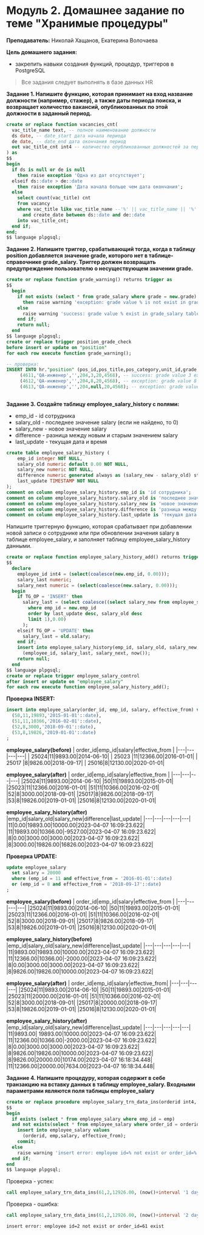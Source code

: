 # **Модуль 2. Домашнее задание по теме "Хранимые процедуры"**

**Преподаватель:** Николай Хащанов, Екатерина Волочаева

**Цель домашнего задания:**

-   закрепить навыки создания функций, процедур, триггеров в PostgreSQL

> Все задания следует выполнять в базе данных HR

**Задание 1. Напишите функцию, которая принимает на вход название должности (например, стажер), а также даты периода поиска, и возвращает количество вакансий, опубликованных по этой должности в заданный период.**

```sql
create or replace function vacancies_cnt(
  vac_title_name text, -- полное наименование должности
  ds date, -- date_start дата начала периода
  de date, -- date_end дата окончания период
  out vac_title_cnt int4 -- количество опубликованных должностей за период c ds по de
) as
$$
begin
  if ds is null or de is null
    then raise exception 'Одна из дат отсутствует';
  elseif ds::date > de::date
    then raise exception 'Дата начала больше чем дата окончания';
  else
    select count(vac_title) cnt
    from vacancy
    where vac_title like vac_title_name --'%' || vac_title_name || '%'
      and create_date between ds::date and de::date
    into vac_title_cnt;
  end if;
end;
$$ language plpgsql;
```


**Задание 2. Напишите триггер, срабатывающий тогда, когда в таблицу position добавляется значение grade, которого нет в таблице-справочнике grade_salary. Триггер должен возвращать предупреждение пользователю о несуществующем значении grade.**

```sql
create or replace function grade_warning() returns trigger as 
$$
  begin
    if not exists (select * from grade_salary where grade = new.grade)
	  then raise warning 'exception: grade value % is not exist in grade_salary table', new.grade;
	else
	  raise warning 'success: grade value % exist in grade_salary table', new.grade;
	end if;
	return null;
  end
$$ language plpgsql;
create or replace trigger position_grade_check
before insert or update on "position"
for each row execute function grade_warning();

-- проверка:
INSERT INTO hr."position" (pos_id,pos_title,pos_category,unit_id,grade,address_id,manager_pos_id) VALUES
	 (4611,'QA-инженер','',204,3,20,4568), -- success: grade value 3 exist in grade_salary table
	 (4612,'QA-инженер','',204,8,20,4568), -- exception: grade value 8 is not exist in grade_salary table
	 (4613,'QA-инженер','',204,null,20,4568); -- exception: grade value <NULL> is not exist in grade_salary table
	 
```

**Задание 3. Создайте таблицу employee_salary_history с полями:**

-   emp_id - id сотрудника
-   salary_old - последнее значение salary (если не найдено, то 0)
-   salary_new - новое значение salary
-   difference - разница между новым и старым значением salary
-   last_update - текущая дата и время

```sql
create table employee_salary_history (
	emp_id integer NOT NULL,
	salary_old numeric default 0.00 NOT NULL,
	salary_new numeric NOT NULL,
 	difference numeric generated always as (salary_new - salary_old) stored NOT NULL,
 	last_update	TIMESTAMP NOT NULL
);
comment on column employee_salary_history.emp_id is 'id сотрудника';
comment on column employee_salary_history.salary_old is 'последнее значение salary (если не найдено, то 0)';
comment on column employee_salary_history.salary_new is 'новое значение salary';
comment on column employee_salary_history.difference is 'разница между новым и старым значением salary';
comment on column employee_salary_history.last_update is 'текущая дата и время';
```

Напишите триггерную функцию, которая срабатывает при добавлении новой записи о сотруднике или при обновлении значения salary в таблице employee_salary, и заполняет таблицу employee_salary_history данными.

```sql
create or replace function employee_salary_history_add() returns trigger as 
$$
  declare
	employee_id int4 = (select(coalesce(new.emp_id, 0.00)));
    salary_last numeric;
    salary_next numeric = (select(coalesce(new.salary, 0.00)));
  begin
    if TG_OP = 'INSERT' then
	  salary_last = (select coalesce((select salary_new from employee_salary_history
	    where emp_id = new.emp_id
	    order by last_update desc, salary_old desc
	    limit 1),0.00)
      );
    elseif TG_OP = 'UPDATE' then
  	  salary_last = old.salary;
    end if;  
  	insert into employee_salary_history(emp_id, salary_old, salary_new, last_update) values
	  (employee_id, salary_last, salary_next, now());  	
    return null;
  end   
$$ language plpgsql;
create or replace trigger employee_salary_control
after insert or update on "employee_salary"
for each row execute function employee_salary_history_add();
```

**Проверка INSERT:**
```sql
insert into employee_salary(order_id, emp_id, salary, effective_from) values
  (50,11,19893,'2015-01-01'::date),
  (51,11,10366,'2016-02-01'::date),
  (52,8,3000,'2018-09-01'::date),
  (53,8,19826,'2019-01-01'::date)
;
```

**employee_salary(before)**
| order_id|emp_id|salary|effective_from |
|---|---|---|---|
| 25024|11|9893.00|2014-06-10|
| 25023	|11|12366.00|2016-01-01|
| 25017	|8|9826.00|2018-09-17|
| 25016|8|12130.00|2020-01-01|

**employee_salary(after)**
| order_id|emp_id|salary|effective_from |
|---|---|---|---|
|25024|11|9893.00|2014-06-10|
|50|11|19893.00|2015-01-01|
|25023|11|12366.00|2016-01-01|
|51|11|10366.00|2016-02-01|
|52|8|3000.00|2018-09-01|
|25017|8|9826.00|2018-09-17|
|53|8|19826.00|2019-01-01|
|25016|8|12130.00|2020-01-01|

**employee_salary_history(after)**
|emp_id|salary_old|salary_new|difference|last_update|
|---|---|---|---|---|
|11|0.00|19893.00|10000.00|2023-04-07 16:09:23.622|
|11|19893.00|10366.00|-9527.00|2023-04-07 16:09:23.622|
|8|0.00|3000.00|3000.00|2023-04-07 16:09:23.622|
|8|3000.00|19826.00|16826.00|2023-04-07 16:09:23.622|

**Проверка UPDATE:**
```sql
update employee_salary
  set salary = 20000
  where (emp_id = 11 and effective_from = '2016-01-01'::date)
  or (emp_id = 8 and effective_from = '2018-09-17'::date)
;
```

**employee_salary(before)**
| order_id|emp_id|salary|effective_from |
|---|---|---|---|
|25024|11|9893.00|2014-06-10|
|50|11|19893.00|2015-01-01|
|25023|11|12366.00|2016-01-01|
|51|11|10366.00|2016-02-01|
|52|8|3000.00|2018-09-01|
|25017|8|9826.00|2018-09-17|
|53|8|19826.00|2019-01-01|
|25016|8|12130.00|2020-01-01|

**employee_salary_history(before)**
|emp_id|salary_old|salary_new|difference|last_update|
|---|---|---|---|---|
|11|9893.00|19893.00|10000.00|2023-04-07 16:09:23.622|
|11|12366.00|10366.00|-2000.00|2023-04-07 16:09:23.622|
|8|0.00|3000.00|3000.00|2023-04-07 16:09:23.622|
|8|9826.00|19826.00|10000.00|2023-04-07 16:09:23.622|


**employee_salary(after)**
| order_id|emp_id|salary|effective_from|
|---|---|---|---|
|25024|11|9893.00|2014-06-10|
|50|11|19893.00|2015-01-01|
|25023|11|20000.00|2016-01-01|
|51|11|10366.00|2016-02-01|
|52|8|3000.00|2018-09-01|
|25017|8|20000.00|2018-09-17|
|53|8|19826.00|2019-01-01|
|25016|8|12130.00|2020-01-01|

**employee_salary_history(after)**
|emp_id|salary_old|salary_new|difference|last_update|
|---|---|---|---|---|
|11|9893.00| 19893.00|10000.00|2023-04-07 16:09:23.622|
|11|12366.00|10366.00|-2000.00|2023-04-07 16:09:23.622|
|8|0.00|3000.00|3000.00|2023-04-07 16:09:23.622|
|8|9826.00|19826.00|10000.00|2023-04-07 16:09:23.622| 
|8|9826.00|20000.00|10174.00|2023-04-07 16:18:34.448|
|11|12366.00|20000.00|7634.00|2023-04-07 16:18:34.448|



**Задание 4. Напишите процедуру, которая содержит в себе транзакцию на вставку данных в таблицу employee_salary. Входными параметрами являются поля таблицы employee_salary**

```sql
create or replace procedure employee_salary_trn_data_ins(orderid int4, emp int4,salary numeric(12,2), effective_from date) as 
$$ 
begin
  if exists (select * from employee_salary where emp_id = emp) 
  and not exists(select * from employee_salary where order_id = orderid) then 
    insert into employee_salary values
	  (orderid, emp,salary, effective_from);
    commit;
  else
    raise warning 'insert error: employee id=% not exist or order_id=% exist', emp, orderid;
  end if;
end
$$ language plpgsql;
```

Проверка - успех:

```sql
call employee_salary_trn_data_ins(61,2,12926.00, (now()+interval '1 day')::date);
```

Проверка - ошибка:

```sql
call employee_salary_trn_data_ins(61,2,12926.00, (now()+interval '2 day')::date);
```

```bash
insert error: employee id=2 not exist or order_id=61 exist
```
